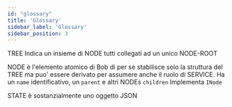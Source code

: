 ```yaml
---
id: "glossary"
title: 'Glossary'
sidebar_label: 'Glossary'
sidebar_position: 3
---
```


TREE
Indica un insieme di NODE tutti collegati ad un unico NODE-ROOT

NODE
è l'elemento atomico di Bob di per se stabilisce solo la struttura del TREE
ma puo' essere derivato per assumere anche il ruolo di SERVICE.
Ha un `name` identificativo, un `parent` e altri NODEs `children`
Implementa `INode` 

STATE
è sostanzialmente uno oggetto JSON 